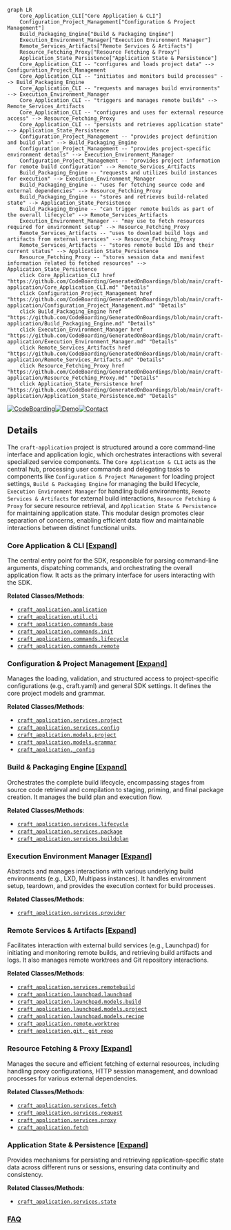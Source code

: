 ```mermaid
graph LR
    Core_Application_CLI["Core Application & CLI"]
    Configuration_Project_Management["Configuration & Project Management"]
    Build_Packaging_Engine["Build & Packaging Engine"]
    Execution_Environment_Manager["Execution Environment Manager"]
    Remote_Services_Artifacts["Remote Services & Artifacts"]
    Resource_Fetching_Proxy["Resource Fetching & Proxy"]
    Application_State_Persistence["Application State & Persistence"]
    Core_Application_CLI -- "configures and loads project data" --> Configuration_Project_Management
    Core_Application_CLI -- "initiates and monitors build processes" --> Build_Packaging_Engine
    Core_Application_CLI -- "requests and manages build environments" --> Execution_Environment_Manager
    Core_Application_CLI -- "triggers and manages remote builds" --> Remote_Services_Artifacts
    Core_Application_CLI -- "configures and uses for external resource access" --> Resource_Fetching_Proxy
    Core_Application_CLI -- "persists and retrieves application state" --> Application_State_Persistence
    Configuration_Project_Management -- "provides project definition and build plan" --> Build_Packaging_Engine
    Configuration_Project_Management -- "provides project-specific environment details" --> Execution_Environment_Manager
    Configuration_Project_Management -- "provides project information for remote build configuration" --> Remote_Services_Artifacts
    Build_Packaging_Engine -- "requests and utilizes build instances for execution" --> Execution_Environment_Manager
    Build_Packaging_Engine -- "uses for fetching source code and external dependencies" --> Resource_Fetching_Proxy
    Build_Packaging_Engine -- "stores and retrieves build-related state" --> Application_State_Persistence
    Build_Packaging_Engine -- "can trigger remote builds as part of the overall lifecycle" --> Remote_Services_Artifacts
    Execution_Environment_Manager -- "may use to fetch resources required for environment setup" --> Resource_Fetching_Proxy
    Remote_Services_Artifacts -- "uses to download build logs and artifacts from external services" --> Resource_Fetching_Proxy
    Remote_Services_Artifacts -- "stores remote build IDs and their current status" --> Application_State_Persistence
    Resource_Fetching_Proxy -- "stores session data and manifest information related to fetched resources" --> Application_State_Persistence
    click Core_Application_CLI href "https://github.com/CodeBoarding/GeneratedOnBoardings/blob/main/craft-application/Core_Application_CLI.md" "Details"
    click Configuration_Project_Management href "https://github.com/CodeBoarding/GeneratedOnBoardings/blob/main/craft-application/Configuration_Project_Management.md" "Details"
    click Build_Packaging_Engine href "https://github.com/CodeBoarding/GeneratedOnBoardings/blob/main/craft-application/Build_Packaging_Engine.md" "Details"
    click Execution_Environment_Manager href "https://github.com/CodeBoarding/GeneratedOnBoardings/blob/main/craft-application/Execution_Environment_Manager.md" "Details"
    click Remote_Services_Artifacts href "https://github.com/CodeBoarding/GeneratedOnBoardings/blob/main/craft-application/Remote_Services_Artifacts.md" "Details"
    click Resource_Fetching_Proxy href "https://github.com/CodeBoarding/GeneratedOnBoardings/blob/main/craft-application/Resource_Fetching_Proxy.md" "Details"
    click Application_State_Persistence href "https://github.com/CodeBoarding/GeneratedOnBoardings/blob/main/craft-application/Application_State_Persistence.md" "Details"
```

[![CodeBoarding](https://img.shields.io/badge/Generated%20by-CodeBoarding-9cf?style=flat-square)](https://github.com/CodeBoarding/GeneratedOnBoardings)[![Demo](https://img.shields.io/badge/Try%20our-Demo-blue?style=flat-square)](https://www.codeboarding.org/demo)[![Contact](https://img.shields.io/badge/Contact%20us%20-%20contact@codeboarding.org-lightgrey?style=flat-square)](mailto:contact@codeboarding.org)

## Details

The `craft-application` project is structured around a core command-line interface and application logic, which orchestrates interactions with several specialized service components. The `Core Application & CLI` acts as the central hub, processing user commands and delegating tasks to components like `Configuration & Project Management` for loading project settings, `Build & Packaging Engine` for managing the build lifecycle, `Execution Environment Manager` for handling build environments, `Remote Services & Artifacts` for external build interactions, `Resource Fetching & Proxy` for secure resource retrieval, and `Application State & Persistence` for maintaining application state. This modular design promotes clear separation of concerns, enabling efficient data flow and maintainable interactions between distinct functional units.

### Core Application & CLI [[Expand]](./Core_Application_CLI.md)
The central entry point for the SDK, responsible for parsing command-line arguments, dispatching commands, and orchestrating the overall application flow. It acts as the primary interface for users interacting with the SDK.


**Related Classes/Methods**:

- <a href="https://github.com/canonical/craft-application/blob/main/craft_application/application.py" target="_blank" rel="noopener noreferrer">`craft_application.application`</a>
- <a href="https://github.com/canonical/craft-application/blob/main/craft_application/util/cli.py" target="_blank" rel="noopener noreferrer">`craft_application.util.cli`</a>
- <a href="https://github.com/canonical/craft-application/blob/main/craft_application/commands/base.py" target="_blank" rel="noopener noreferrer">`craft_application.commands.base`</a>
- <a href="https://github.com/canonical/craft-application/blob/main/craft_application/commands/init.py" target="_blank" rel="noopener noreferrer">`craft_application.commands.init`</a>
- <a href="https://github.com/canonical/craft-application/blob/main/craft_application/commands/lifecycle.py" target="_blank" rel="noopener noreferrer">`craft_application.commands.lifecycle`</a>
- <a href="https://github.com/canonical/craft-application/blob/main/craft_application/commands/remote.py" target="_blank" rel="noopener noreferrer">`craft_application.commands.remote`</a>


### Configuration & Project Management [[Expand]](./Configuration_Project_Management.md)
Manages the loading, validation, and structured access to project-specific configurations (e.g., craft.yaml) and general SDK settings. It defines the core project models and grammar.


**Related Classes/Methods**:

- <a href="https://github.com/canonical/craft-application/blob/main/craft_application/services/project.py" target="_blank" rel="noopener noreferrer">`craft_application.services.project`</a>
- <a href="https://github.com/canonical/craft-application/blob/main/craft_application/services/config.py" target="_blank" rel="noopener noreferrer">`craft_application.services.config`</a>
- <a href="https://github.com/canonical/craft-application/blob/main/craft_application/models/project.py" target="_blank" rel="noopener noreferrer">`craft_application.models.project`</a>
- <a href="https://github.com/canonical/craft-application/blob/main/craft_application/models/grammar.py" target="_blank" rel="noopener noreferrer">`craft_application.models.grammar`</a>
- <a href="https://github.com/canonical/craft-application/blob/main/craft_application/_config.py" target="_blank" rel="noopener noreferrer">`craft_application._config`</a>


### Build & Packaging Engine [[Expand]](./Build_Packaging_Engine.md)
Orchestrates the complete build lifecycle, encompassing stages from source code retrieval and compilation to staging, priming, and final package creation. It manages the build plan and execution flow.


**Related Classes/Methods**:

- <a href="https://github.com/canonical/craft-application/blob/main/craft_application/services/lifecycle.py" target="_blank" rel="noopener noreferrer">`craft_application.services.lifecycle`</a>
- <a href="https://github.com/canonical/craft-application/blob/main/craft_application/services/package.py" target="_blank" rel="noopener noreferrer">`craft_application.services.package`</a>
- <a href="https://github.com/canonical/craft-application/blob/main/craft_application/services/buildplan.py" target="_blank" rel="noopener noreferrer">`craft_application.services.buildplan`</a>


### Execution Environment Manager [[Expand]](./Execution_Environment_Manager.md)
Abstracts and manages interactions with various underlying build environments (e.g., LXD, Multipass instances). It handles environment setup, teardown, and provides the execution context for build processes.


**Related Classes/Methods**:

- <a href="https://github.com/canonical/craft-application/blob/main/craft_application/services/provider.py" target="_blank" rel="noopener noreferrer">`craft_application.services.provider`</a>


### Remote Services & Artifacts [[Expand]](./Remote_Services_Artifacts.md)
Facilitates interaction with external build services (e.g., Launchpad) for initiating and monitoring remote builds, and retrieving build artifacts and logs. It also manages remote worktrees and Git repository interactions.


**Related Classes/Methods**:

- <a href="https://github.com/canonical/craft-application/blob/main/craft_application/services/remotebuild.py" target="_blank" rel="noopener noreferrer">`craft_application.services.remotebuild`</a>
- <a href="https://github.com/canonical/craft-application/blob/main/craft_application/launchpad/launchpad.py" target="_blank" rel="noopener noreferrer">`craft_application.launchpad.launchpad`</a>
- <a href="https://github.com/canonical/craft-application/blob/main/craft_application/launchpad/models/build.py" target="_blank" rel="noopener noreferrer">`craft_application.launchpad.models.build`</a>
- <a href="https://github.com/canonical/craft-application/blob/main/craft_application/launchpad/models/project.py" target="_blank" rel="noopener noreferrer">`craft_application.launchpad.models.project`</a>
- <a href="https://github.com/canonical/craft-application/blob/main/craft_application/launchpad/models/recipe.py" target="_blank" rel="noopener noreferrer">`craft_application.launchpad.models.recipe`</a>
- <a href="https://github.com/canonical/craft-application/blob/main/craft_application/remote/worktree.py" target="_blank" rel="noopener noreferrer">`craft_application.remote.worktree`</a>
- <a href="https://github.com/canonical/craft-application/blob/main/craft_application/git/_git_repo.py" target="_blank" rel="noopener noreferrer">`craft_application.git._git_repo`</a>


### Resource Fetching & Proxy [[Expand]](./Resource_Fetching_Proxy.md)
Manages the secure and efficient fetching of external resources, including handling proxy configurations, HTTP session management, and download processes for various external dependencies.


**Related Classes/Methods**:

- <a href="https://github.com/canonical/craft-application/blob/main/craft_application/services/fetch.py" target="_blank" rel="noopener noreferrer">`craft_application.services.fetch`</a>
- <a href="https://github.com/canonical/craft-application/blob/main/craft_application/services/request.py" target="_blank" rel="noopener noreferrer">`craft_application.services.request`</a>
- <a href="https://github.com/canonical/craft-application/blob/main/craft_application/services/proxy.py" target="_blank" rel="noopener noreferrer">`craft_application.services.proxy`</a>
- <a href="https://github.com/canonical/craft-application/blob/main/craft_application/fetch.py" target="_blank" rel="noopener noreferrer">`craft_application.fetch`</a>


### Application State & Persistence [[Expand]](./Application_State_Persistence.md)
Provides mechanisms for persisting and retrieving application-specific state data across different runs or sessions, ensuring data continuity and consistency.


**Related Classes/Methods**:

- <a href="https://github.com/canonical/craft-application/blob/main/craft_application/services/state.py" target="_blank" rel="noopener noreferrer">`craft_application.services.state`</a>




### [FAQ](https://github.com/CodeBoarding/GeneratedOnBoardings/tree/main?tab=readme-ov-file#faq)